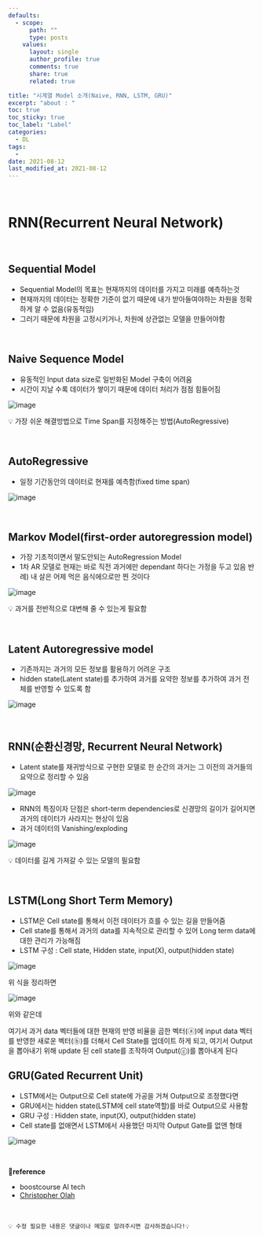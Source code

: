 ```yaml
---
defaults:
  - scope:
      path: ""
      type: posts
    values:
      layout: single
      author_profile: true
      comments: true
      share: true
      related: true

title: "시계열 Model 소개(Naive, RNN, LSTM, GRU)"
excerpt: "about : "
toc: true
toc_sticky: true
toc_label: "Label"
categories:
  - DL
tags:
  - 
date: 2021-08-12
last_modified_at: 2021-08-12
---
```


<br>

# RNN(Recurrent Neural Network)

<br>

## Sequential Model

- Sequential Model의 목표는 현재까지의 데이터를 가지고 미래를 예측하는것
- 현재까지의 데이터는 정확한 기준이 없기 때문에 내가 받아들여야하는 차원을 정확하게 알 수 없음(유동적임)
- 그러기 때문에 차원을 고정시키거나, 차원에 상관없는 모델을 만들어야함

<br>

## Naive Sequence Model

- 유동적인 Input data size로 일반화된 Model 구축이 어려움
- 시간이 지날 수록 데이터가 쌓이기 때문에 데이터 처리가 점점 힘들어짐

![image](https://user-images.githubusercontent.com/77658029/129499490-74a732d6-9e2e-48d4-87cb-8178ac94a6f8.png)

💡 가장 쉬운 해결방법으로 Time Span를 지정해주는 방법(AutoRegressive)

<br>

## AutoRegressive

- 일정 기간동안의 데이터로 현재를 예측함(fixed time span)

![image](https://user-images.githubusercontent.com/77658029/129500015-5c827c91-591d-48cb-b2a6-6d1becf51763.png)

<br>

## Markov Model(first-order autoregression model)

- 가장 기초적이면서 말도안되는 AutoRegression Model
- 1차 AR 모델로 현재는 바로 직전 과거에만 dependant 하다는 가정을 두고 있음 
반례) 내 살은 어제 먹은 음식에으로만 찐 것이다

![image](https://user-images.githubusercontent.com/77658029/129500143-d363f4fd-e536-4d51-bdb7-d8fe3c46d7f8.png)

💡 과거를 전반적으로 대변해 줄 수 있는게 필요함 

<br>

## Latent Autoregressive model

- 기존까지는 과거의 모든 정보를 활용하기 어려운 구조
- hidden state(Latent state)를 추가하여 과거를 요약한 정보를 추가하여 과거 전체를 반영할 수 있도록 함

![image](https://user-images.githubusercontent.com/77658029/129125956-8397820b-e65e-4dd6-94c0-00a82f59e98f.png)

<br>

## RNN(순환신경망, Recurrent Neural Network)

- Latent state를 재귀방식으로 구현한 모델로 한 순간의 과거는 그 이전의 과거들의 요약으로 정리할 수 있음

![image](https://user-images.githubusercontent.com/77658029/129501945-425c6d0c-9683-4ba9-b322-28f50f1cb60c.png)

- RNN의 특징이자 단점은 short-term dependencies로 신경망의 길이가 길어지면 과거의 데이터가 사라지는 현상이 있음
- 과거 데이터의 Vanishing/exploding

![image](https://user-images.githubusercontent.com/77658029/129501744-5208654d-1ba3-47a5-9bd9-feecff8a91b0.png)

💡 데이터를 길게 가져갈 수 있는 모델의 필요함

<br>

## LSTM(Long Short Term Memory)

- LSTM은 Cell state를 통해서 이전 데이터가 흐를 수 있는 길을 만들어줌
- Cell state를 통해서 과거의 data를 지속적으로 관리할 수 있어 Long term data에 대한 관리가 가능해짐
- LSTM 구성 : Cell state, Hidden state, input(X), output(hidden state)

![image](https://user-images.githubusercontent.com/77658029/129566694-e9c003a3-41c0-4906-8fad-e523e0871b19.png)

위 식을 정리하면

![image](https://user-images.githubusercontent.com/77658029/129576138-5b15db46-b036-4861-b154-1b4e885005eb.png)

위와 같은데 

여기서 과거 data 벡터들에 대한 현재의 반영 비율을 곱한 벡터(ⓐ)에 input data 벡터를 반영한 새로운 벡터(ⓑ)를 더해서 Cell State를 업데이트 하게 되고, 여기서 Output을 뽑아내기 위해 update 된 cell state를 조작하여 Output(ⓒ)를 뽑아내게 된다


## GRU(Gated Recurrent Unit)

- LSTM에서는 Output으로 Cell state에 가공을 거쳐 Output으로 조정했다면
- GRU에서는 hidden state(LSTM에 cell state역할)를 바로 Output으로 사용함
- GRU 구성 : Hidden state, input(X), output(hidden state)
- Cell state를 없애면서 LSTM에서 사용했던 마지막 Output Gate를 없앤 형태

![image](https://user-images.githubusercontent.com/77658029/129577667-714745eb-41ce-4b6e-bcf2-eae332cd3c77.png)

<br>

**📌reference**
- boostcourse AI tech
- [Christopher Olah](https://scholar.google.com/citations?user=6dskOSUAAAAJ&hl=en)

<br>

```
💡 수정 필요한 내용은 댓글이나 메일로 알려주시면 감사하겠습니다!💡 
```
